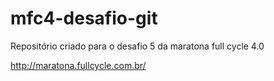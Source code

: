 # mfc4-desafio-git

Repositório criado para o desafio 5 da maratona full cycle 4.0

http://maratona.fullcycle.com.br/
